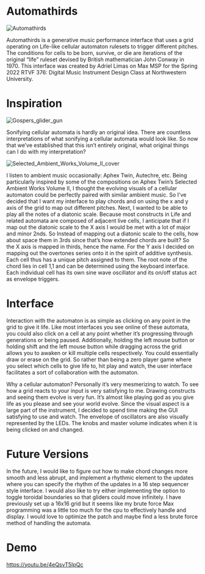 # Automathirds
![Automathirds](https://user-images.githubusercontent.com/107147039/172746741-d9d99289-534e-4fd0-af6f-fd2b87bae167.PNG)

Automathirds is a generative music performance interface that uses a grid operating on Life-like cellular automaton rulesets to trigger different pitches. The conditions for cells to be born, survive, or die are iterations of the original “life” ruleset devised by British mathematician John Conway in 1970. This interface was created by Adriel Limas on Max MSP for the Spring 2022 RTVF 376: Digital Music Instrument Design Class at Northwestern University.
# Inspiration
![Gospers_glider_gun](https://user-images.githubusercontent.com/107147039/172748930-f69dd894-02bd-47e5-b06c-12c4cee69c7f.gif)

Sonifying cellular automata is hardly an original idea. There are countless interpretations of what sonifying a cellular automata would look like. So now that we’ve established that this isn’t entirely original, what original things can I do with my interpretation?

![Selected_Ambient_Works_Volume_II_cover](https://user-images.githubusercontent.com/107147039/172748780-911a0e9e-49e6-45c7-bc57-c9773ecd2f2e.jpg)

I listen to ambient music occasionally: Aphex Twin, Autechre, etc. Being particularly inspired by some of the compositions on Aphex Twin’s Selected Ambient Works Volume II, I thought the evolving visuals of a cellular automaton could be perfectly paired with similar ambient music. So I've decided that I want my interface to play chords and on using the x and y axis of the grid to map out different pitches. Next, I wanted to be able to play all the notes of a diatonic scale. Because most constructs in Life and related automata are composed of adjacent live cells, I anticipate that if I map out the diatonic scale to the X axis I would be met with a lot of major and minor 2nds. So Instead of mapping out a diatonic scale to the cells, how about space them in 3rds since that’s how extended chords are built? So the X axis is mapped in thirds, hence the name. For the Y axis I decided on mapping out the overtones series onto it in the spirit of additive synthesis. Each cell thus has a unique pitch assigned to them. The root note of the chord lies in cell 1,1 and can be determined using the keyboard interface. Each individual cell has its own sine wave oscillator and its on/off status act as envelope triggers.  

# Interface
Interaction with the automaton is as simple as clicking on any point in the grid to give it life. Like most interfaces you see online of these automata, you could also click on a cell at any point whether it’s progressing through generations or being paused. Additionally, holding the left mouse button or holding shift and the left mouse button while dragging across the grid allows you to awaken or kill multiple cells respectively. You could essentially draw or erase on the grid. So rather than being a zero player game where you select which cells to give life to, hit play and watch, the user interface facilitates a sort of collaboration with the automaton. 

Why a cellular automaton? Personally it’s very mesmerizing to watch. To see how a grid reacts to your input is very satisfying to me. Drawing constructs and seeing them evolve is very fun. It’s almost like playing god as you give life as you please and see your world evolve. Since the visual aspect is a large part of the instrument, I decided to spend time making the GUI satisfying to use and watch. The envelope of oscillators are also visually represented by the LEDs. The knobs and master volume indicates when it is being clicked on and changed.

# Future Versions
In the future, I would like to figure out how to make chord changes more smooth and less abrupt, and implement a rhythmic element to the updates where you can specify the rhythm of the updates in a 16 step sequencer style interface. I would also like to try either implementing the option to toggle toroidal boundaries so that gliders could move infinitely. I have previously set up a 16x16 grid but it seems like my brute force Max programming was a little too much for the cpu to effectively handle and display. I would love to optimize the patch and maybe find a less brute force method of handling the automata.

# Demo
https://youtu.be/4eQsvT5IpQc
